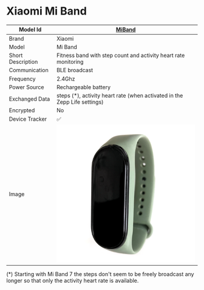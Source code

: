 # Xiaomi Mi Band

|Model Id|[MiBand](https://github.com/theengs/decoder/blob/development/src/devices/Miband_json.h)|
|-|-|
|Brand|Xiaomi|
|Model|Mi Band|
|Short Description|Fitness band with step count and activity heart rate monitoring|
|Communication|BLE broadcast|
|Frequency|2.4Ghz|
|Power Source|Rechargeable battery|
|Exchanged Data|steps (*), activity heart rate (when activated in the Zepp Life settings)|
|Encrypted|No|
|Device Tracker|&#9989;|
|Image|![MiBand](./../img/MiBand.png)|

(*) Starting with Mi Band 7 the steps don't seem to be freely broadcast any longer so that only the activity heart rate is available.